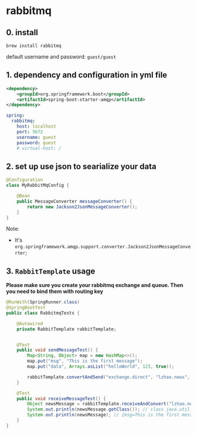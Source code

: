 # rabbitmq

## 0. install

`brew install rabbitmq`

default username and password: `guest/guest`


## 1. dependency and configuration in yml file

```xml
<dependency>
    <groupId>org.springframework.boot</groupId>
    <artifactId>spring-boot-starter-amqp</artifactId>
</dependency>
```

```yml
spring:
  rabbitmq:
    host: localhost
    port: 5672
    username: guest
    password: guest
    # virtual-host: /
```

## 2. set up use json to searialize your data

```java
@Configuration
class MyRabbitMqConfig {

    @Bean
    public MessageConverter messageConverter() {
        return new Jackson2JsonMessageConverter();
    }
}
```

Note:

-   It's `org.springframework.amqp.support.converter.Jackson2JsonMessageConverter`;

## 3. `RabbitTemplate` usage

**Please make sure you create your rabbitmq exchange and queue. Then you need to bind them with routing key**

```java
@RunWith(SpringRunner.class)
@SpringBootTest
public class RabbitmqTests {

    @Autowired
    private RabbitTemplate rabbitTemplate;


    @Test
    public void sendMessageTest() {
        Map<String, Object> map = new HashMap<>();
        map.put("msg", "This is the first message");
        map.put("data", Arrays.asList("helloWorld", 123, true));

        rabbitTemplate.convertAndSend("exchange.direct", "lzhao.news", map);
    }

    @Test
    public void receiveMessageTest() {
        Object newsMessage = rabbitTemplate.receiveAndConvert("lzhao.news");
        System.out.println(newsMessage.getClass()); // class java.util.HashMap
        System.out.println(newsMessage); // {msg=This is the first message, data=[helloWorld, 123, true]}
    }
}
```
